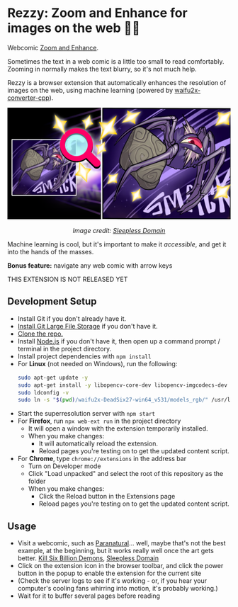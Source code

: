 
# Rezzy: Zoom and Enhance for images on the web 🔎✨

Webcomic [Zoom and Enhance](https://www.youtube.com/watch?v=LhF_56SxrGk).

Sometimes the text in a web comic is a little too small to read comfortably.  
Zooming in normally makes the text blurry, so it's not much help.  

Rezzy is a browser extension that automatically enhances the resolution of images on the web,
using machine learning (powered by [waifu2x-converter-cpp][]).

![](promo.png)
<center><i>Image credit: <a href="https://www.sleeplessdomain.com/comic/chapter-1-cover">Sleepless Domain</a></i></center>
<p>

Machine learning is cool, but it's important to make it *accessible*, and get it into the hands of the masses.

**Bonus feature:** navigate any web comic with arrow keys

THIS EXTENSION IS NOT RELEASED YET

## Development Setup

- Install Git if you don't already have it.
- [Install Git Large File Storage][git lfs install] if you don't have it.
- [Clone the repo.][git clone]
- Install [Node.js][] if you don't have it, then open up a command prompt / terminal in the project directory.
- Install project dependencies with `npm install`
- For **Linux** (not needed on Windows), run the following:
  ```sh
  sudo apt-get update -y
  sudo apt-get install -y libopencv-core-dev libopencv-imgcodecs-dev
  sudo ldconfig -v
  sudo ln -s "$(pwd)/waifu2x-DeadSix27-win64_v531/models_rgb/" /usr/local/share/waifu2x-converter-cpp
  ```
- Start the superresolution server with `npm start`
- For **Firefox**, run `npx web-ext run` in the project directory
  - It will open a window with the extension temporarily installed.
  - When you make changes:
    - It will automatically reload the extension.
    - Reload pages you're testing on to get the updated content script.
- For **Chrome**, type `chrome://extensions` in the address bar
  - Turn on Developer mode
  - Click "Load unpacked" and select the root of this repository as the folder
  - When you make changes:
    - Click the Reload button in the Extensions page
    - Reload pages you're testing on to get the updated content script.

## Usage
- Visit a webcomic, such as [Paranatural](https://www.paranatural.net/comic/chapter-1)... well, maybe that's not the best example, at the beginning, but it works really well once the art gets better. [Kill Six Billion Demons](https://killsixbilliondemons.com/comic/kill-six-billion-demons-chapter-1/), [Sleepless Domain](https://www.sleeplessdomain.com/comic/chapter-1-cover)
- Click on the extension icon in the browser toolbar, and click the power button in the popup to enable the extension for the current site
- (Check the server logs to see if it's working - or, if you hear your computer's cooling fans whirring into motion, it's probably working.)
- Wait for it to buffer several pages before reading

[waifu2x-converter-cpp]: https://github.com/DeadSix27/waifu2x-converter-cpp
[Node.js]: https://nodejs.org/
[git lfs install]: https://help.github.com/en/github/managing-large-files/installing-git-large-file-storage
[git clone]: https://help.github.com/articles/cloning-a-repository/
